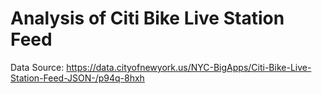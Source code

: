 # Analysis of Citi Bike Live Station Feed

Data Source: https://data.cityofnewyork.us/NYC-BigApps/Citi-Bike-Live-Station-Feed-JSON-/p94q-8hxh 


